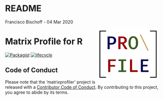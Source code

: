 README
================
Francisco Bischoff
\- 04 Mar 2020

<!-- README.md is generated from README.Rmd. Please edit that file -->

<img src="man/figures/logo.png" align="right" style="float:right;" />

# Matrix Profile for R

<!-- badges: start -->
[![Packagist](https://img.shields.io/badge/License-Apache--2.0-brightgreen.svg)](https://choosealicense.com/licenses/apache-2.0/)
[![lifecycle](https://img.shields.io/badge/lifecycle-experimental-orange.svg)](https://www.tidyverse.org/lifecycle/#experimental)
<!-- badges: end -->

## Code of Conduct

Please note that the ‘matrixprofiler’ project is released with a
[Contributor Code of
Conduct](https://github.com/matrix-profile-foundation/matrixprofiler/blob/master/.github/CODE_OF_CONDUCT.md).
By contributing to this project, you agree to abide by its terms.
